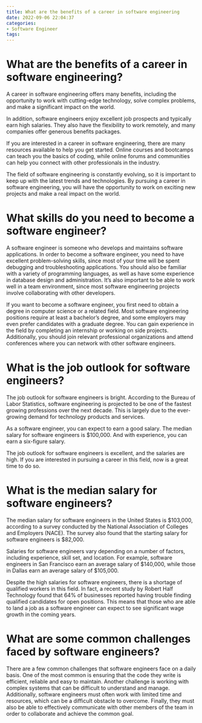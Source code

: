 ```yaml
---
title: What are the benefits of a career in software engineering
date: 2022-09-06 22:04:37
categories:
- Software Engineer
tags:
---
```



#  What are the benefits of a career in software engineering?

A career in software engineering offers many benefits, including the opportunity to work with cutting-edge technology, solve complex problems, and make a significant impact on the world.

In addition, software engineers enjoy excellent job prospects and typically earn high salaries. They also have the flexibility to work remotely, and many companies offer generous benefits packages.

If you are interested in a career in software engineering, there are many resources available to help you get started. Online courses and bootcamps can teach you the basics of coding, while online forums and communities can help you connect with other professionals in the industry.

The field of software engineering is constantly evolving, so it is important to keep up with the latest trends and technologies. By pursuing a career in software engineering, you will have the opportunity to work on exciting new projects and make a real impact on the world.

#  What skills do you need to become a software engineer?

A software engineer is someone who develops and maintains software applications. In order to become a software engineer, you need to have excellent problem-solving skills, since most of your time will be spent debugging and troubleshooting applications. You should also be familiar with a variety of programming languages, as well as have some experience in database design and administration. It’s also important to be able to work well in a team environment, since most software engineering projects involve collaborating with other developers.

If you want to become a software engineer, you first need to obtain a degree in computer science or a related field. Most software engineering positions require at least a bachelor’s degree, and some employers may even prefer candidates with a graduate degree. You can gain experience in the field by completing an internship or working on side projects. Additionally, you should join relevant professional organizations and attend conferences where you can network with other software engineers.

#  What is the job outlook for software engineers?

The job outlook for software engineers is bright. According to the Bureau of Labor Statistics, software engineering is projected to be one of the fastest growing professions over the next decade. This is largely due to the ever-growing demand for technology products and services.

As a software engineer, you can expect to earn a good salary. The median salary for software engineers is $100,000. And with experience, you can earn a six-figure salary.

The job outlook for software engineers is excellent, and the salaries are high. If you are interested in pursuing a career in this field, now is a great time to do so.

#  What is the median salary for software engineers?

The median salary for software engineers in the United States is $103,000, according to a survey conducted by the National Association of Colleges and Employers (NACE). The survey also found that the starting salary for software engineers is $82,000.

Salaries for software engineers vary depending on a number of factors, including experience, skill set, and location. For example, software engineers in San Francisco earn an average salary of $140,000, while those in Dallas earn an average salary of $105,000.

Despite the high salaries for software engineers, there is a shortage of qualified workers in this field. In fact, a recent study by Robert Half Technology found that 64% of businesses reported having trouble finding qualified candidates for open positions. This means that those who are able to land a job as a software engineer can expect to see significant wage growth in the coming years.

#  What are some common challenges faced by software engineers?

There are a few common challenges that software engineers face on a daily basis. One of the most common is ensuring that the code they write is efficient, reliable and easy to maintain. Another challenge is working with complex systems that can be difficult to understand and manage. Additionally, software engineers must often work with limited time and resources, which can be a difficult obstacle to overcome. Finally, they must also be able to effectively communicate with other members of the team in order to collaborate and achieve the common goal.